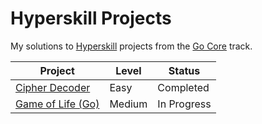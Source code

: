 # Hyperskill Projects

My solutions to [Hyperskill](https://hyperskill.org) projects from the [Go Core](https://hyperskill.org/tracks/25) track.

| Project                                 | Level  | Status      |
| --------------------------------------- | ------ | ----------- |
| [Cipher Decoder](./01_cipher_decoder)   | Easy   | Completed   |
| [Game of Life (Go)](./02_game_of_life/) | Medium | In Progress |
